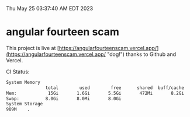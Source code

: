 Thu May 25 03:37:40 AM EDT 2023

# angular fourteen scam


This project is live at [https://angularfourteenscam.vercel.app/](https://angularfourteenscam.vercel.app/ "dog!") thanks to Github and Vercel.

CI Status: 

```bash
System Memory
               total        used        free      shared  buff/cache   available
Mem:            15Gi       1.6Gi       5.5Gi       472Mi       8.2Gi        12Gi
Swap:          8.0Gi       8.0Mi       8.0Gi
System Storage
909M	.
